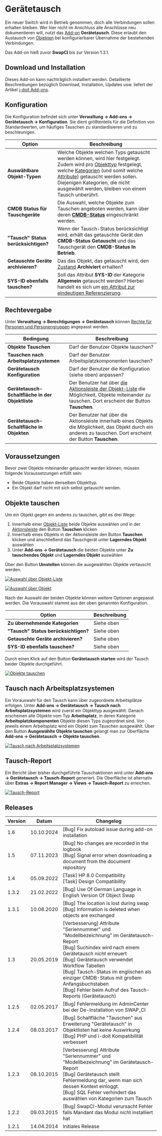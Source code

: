 # Gerätetausch

Ein neuer Switch wird in Betrieb genommen, doch alle Verbindungen sollen erhalten bleiben. Wer hier nicht im Anschluss alle Anschlüsse neu dokumentieren will, nutzt das [Add-on](./index.md) **Gerätetausch**. Diese erlaubt den Austausch von [Objekten](../grundlagen/struktur-it-dokumentation.md) bei konfigurierbarer Übernahme der bestehenden Verbindungen.

Das Add-on hieß zuvor **SwapCI** bis zur Version 1.3.1.

## Download und Installation

Dieses Add-on kann nachträglich installiert werden. Detaillierte Beschreibungen bezüglich Download, Installation, Updates usw. liefert der Artikel [i-doit Add-ons](./index.md).

## Konfiguration

Die Konfiguration befindet sich unter **Verwaltung → Add-ons → Gerätetausch → Konfiguration**. Sie dient größtenteils für die Definition von Standardwerten, um häufiges Tauschen zu standardisieren und zu beschleunigen.

| Option                               | Beschreibung                                                                                                                                                                                                                                                                                                                                                                                                              |
| ------------------------------------ | ------------------------------------------------------------------------------------------------------------------------------------------------------------------------------------------------------------------------------------------------------------------------------------------------------------------------------------------------------------------------------------------------------------------------- |
| **Auswählbare Objekt-Typen**         | Welche Objekte welchen Typs getauscht werden können, wird hier festgelegt. Zudem wird pro [Objekttyp](../grundlagen/struktur-it-dokumentation.md) festgelegt, welche [Kategorien](../grundlagen/struktur-it-dokumentation.md) (und somit welche [Attribute](../grundlagen/struktur-it-dokumentation.md)) getauscht werden sollen. Diejenigen Kategorien, die nicht ausgewählt werden, bleiben von einem Tausch unberührt. |
| **CMDB Status für Tauschgeräte**     | Die Auswahl, welche Objekte zum Tauschen angeboten werden, kann über deren [**CMDB-Status**](../grundlagen/lebens-und-dokumentationszyklus.md) eingeschränkt werden.                                                                                                                                                                                                                                                      |
| **"Tausch" Status berücksichtigen?** | Wenn der Tausch-Status berücksichtigt wird, erhält das getauschte Gerät den **CMDB-Status** **Getauscht** und das Tauschgerät den **CMDB-Status In Betrieb**.                                                                                                                                                                                                                                                             |
| **Getauschte Geräte archivieren?**   | Das das Objekt, das getauscht wird, den [Zustand](../grundlagen/lebens-und-dokumentationszyklus.md) **Archiviert** erhalten?                                                                                                                                                                                                                                                                                              |
| **SYS-ID ebenfalls tauschen?**       | Soll das Attribut **SYS-ID** der Kategorie **Allgemein** getauscht werden? Hierbei handelt es sich um [ein Attribut zur eindeutigen Referenzierung](../grundlagen/eindeutige-referenzierungen.md).                                                                                                                                                                                                                        |

## Rechtevergabe

Unter **Verwaltung → Berechtigungen → Gerätetausch** können [Rechte für Personen und Personengruppen](../effizientes-dokumentieren/rechteverwaltung/index.md) angepasst werden.

| Bedingung                                        | Beschreibung                                                                                                                                                                                      |
| ------------------------------------------------ | ------------------------------------------------------------------------------------------------------------------------------------------------------------------------------------------------- |
| **Objekte Tauschen**                             | Darf der Benutzer Objekte tauschen?                                                                                                                                                               |
| **Tauschen nach Arbeitsplatzsystemen**           | Darf der Benutzer Arbeitsplatzkomponenten tauschen?                                                                                                                                               |
| **Gerätetausch Konfiguration**                   | Darf der Benutzer die Konfiguration (siehe oben) anpassen?                                                                                                                                        |
| **Gerätetausch-Schaltfläche in der Objektliste** | Der Benutzer hat über [die Aktionsleiste der Objekt-Liste](../grundlagen/objekt-liste/aktionsleiste.md) die Möglichkeit, Objekte miteinander zu tauschen. Dort erscheint der Button **Tauschen**. |
| **Gerätetausch-Schaltfläche in Objekten**        | Der Benutzer hat über die Aktionsleiste innerhalb eines Objekts die Möglichkeit, das Objekt durch ein anderes zu tauschen. Dort erscheint der Button **Tauschen**.                                |

## Voraussetzungen

Bevor zwei Objekte miteinander getauscht werden können, müssen folgende Voraussetzungen erfüllt sein:

-   Beide Objekte haben denselben Objekttyp.
-   Ein Objekt darf nicht mit sich selbst getauscht werden.

## Objekte tauschen

Um ein Objekt gegen ein anderes zu tauschen, gibt es drei Wege:

1. Innerhalb einer [Objekt-Liste](../grundlagen/objekt-liste/index.md) beide Objekte auswählen und in der [Aktionsleiste](../grundlagen/objekt-liste/aktionsleiste.md) den Button **Tauschen** klicken
2. Innerhalb eines Objekts in der Aktionsleiste den Button **Tauschen** klicken und anschließend das Tauschgerät unter **Lagerndes Objekt** auswählen
3. Unter **Add-ons → Gerätetausch** die beiden Objekte unter **Zu tauschendes Objekt** und **Lagerndes Objekt** auswählen

Über den Button **Umstellen** können die ausgewählten Objekte vertauscht werden.

[![Auswahl über Objekt-Liste](../assets/images/de/i-doit-add-ons/replacement/1-rp.png)](../assets/images/de/i-doit-add-ons/replacement/1-rp.png)

[![Auswahl über Objekt](../assets/images/de/i-doit-add-ons/replacement/2-rp.png)](../assets/images/de/i-doit-add-ons/replacement/2-rp.png)

Nach der Auswahl der beiden Objekte können weitere Optionen angepasst werden. Die Vorauswahl stammt aus der oben genannten Konfiguration.

| Option                               | Beschreibung |
| ------------------------------------ | ------------ |
| **Zu übernehmende Kategorien**       | Siehe oben   |
| **"Tausch" Status berücksichtigen?** | Siehe oben   |
| **Getauschte Geräte archivieren?**   | Siehe oben   |
| **SYS-ID ebenfalls tauschen?**       | Siehe oben   |

Durch einen Klick auf den Button **Gerätetausch starten** wird der Tausch beider Objekte durchgeführt.

[![Objekte tauschen](../assets/images/de/i-doit-add-ons/replacement/3-rp.png)](../assets/images/de/i-doit-add-ons/replacement/3-rp.png)

## Tausch nach Arbeitsplatzsystemen

Ein Vorauswahl für den Tausch kann über zugeordnete Arbeitsplätze erfolgen. Unter **Add-ons → Gerätetausch → Tausch nach Arbeitsplatzsystemen** wird zuerst ein Objekttyp ausgewählt. Danach erscheinen alle Objekte vom Typ **Arbeitsplatz**, in deren Kategorie **Arbeitsplatzkomponenten** Objekte diesen Typs zugeordnet sind. Von jeweils einem Arbeitsplatz wird ein Objekt zum Tauschen ausgewählt. Über den Button **Ausgewählte Objekte tauschen** gelangt man zur Oberfläche **Add-ons → Gerätetausch → Objekte tauschen**.

[![Tausch nach Arbeitsplatzsystemen](../assets/images/de/i-doit-add-ons/replacement/4-rp.png)](../assets/images/de/i-doit-add-ons/replacement/4-rp.png)

## Tausch-Report

Ein Bericht über bisher durchgeführte Tauschaktionen wird unter **Add-ons → Gerätetausch → Tausch-Report** generiert. Die Oberfläche ist alternativ über **Extras → Report Manager → Views → Tausch-Report** zu erreichen.

[![Tausch-Report](../assets/images/de/i-doit-add-ons/replacement/5-rp.png)](../assets/images/de/i-doit-add-ons/replacement/5-rp.png)

## Releases

| Version | Datum      | Changelog                                                                                                                                                                                                                                                                                                                                                            |
| ------- | ---------- | -------------------------------------------------------------------------------------------------------------------------------------------------------------------------------------------------------------------------------------------------------------------------------------------------------------------------------------------------------------------- |
| 1.6     | 10.10.2024 | [Bug] Fix autoload issue during add-on installation                                                                                                                                                                                                                                                                                                                  |
| 1.5     | 07.11.2023 | [Bug] No changes are recorded in the logbook<br>[Bug] Signal error when downloading a document from the document repository                                                                                                                                                                                                                                          |
| 1.4     | 05.09.2022 | [Task] HP 8.0 Compatibility<br>[Task] Design Compatibility                                                                                                                                                                                                                                                                                                           |
| 1.3.2   | 21.02.2022 | [Bug] Use Of German Language in English Version Of Object Swap                                                                                                                                                                                                                                                                                                       |
| 1.3.1   | 10.08.2020 | [Bug] The location is lost during swap<br>[Bug] Information is deleted when objects are exchanged                                                                                                                                                                                                                                                                    |
| 1.3     | 20.05.2019 | [Verbesserung] Attribute "Seriennummer" und "Modellbezeichnung" im Gerätetausch-Report<br>[Bug] Suchindex wird nach einem Gerätetausch nicht erneuert<br>[Bug] Gerätetausch verwendet Workflow Tabellen<br>[Bug] Tausch-Status im englischen als einziger CMDB-Status mit großem Anfangsbuchstaben<br>[Bug] Fehler beim Aufruf des Tausch-Reports (Gerätetausch)<br> |
| 1.2.5   | 02.05.2017 | [Bug] Fehlermeldung im AdminCenter bei der De-Installation von SWAP_CI<br>                                                                                                                                                                                                                                                                                           |
| 1.2.4   | 08.03.2017 | [Bug] Schaltfläche "Tauschen" aus Erweiterung "Gerätetausch" in Objektlisten hat keine Auswirkung<br>[Bug] PHP und i-doit Kompatibilität verbessert<br>                                                                                                                                                                                                              |
| 1.2.3   | 08.10.2015 | [Verbesserung]  Attribute "Seriennummer" und "Modellbezeichnung" im Gerätetausch-Report<br>[Bug] Gerätetausch stellt Fehlermeldung dar, wenn man sich dessen Kontext einloggt.<br>[Bug] SQL Fehler verhindert das auswählen von Kategorien zum Tausch<br>                                                                                                            |
| 1.2.2   | 09.03.2015 | [Bug] SwapCI-Modul verursacht Fehler falls Mandant das Modul nicht installiert hat<br>                                                                                                                                                                                                                                                                               |
| 1.2.1   | 14.04.2014 | Initiales Release                                                                                                                                                                                                                                                                                                                                                    |
